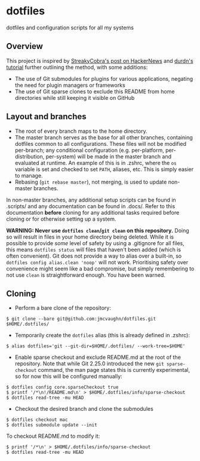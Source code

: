 # dotfiles
dotfiles and configuration scripts for all my systems

## Overview
This project is inspired by [StreakyCobra's post on HackerNews](https://news.ycombinator.com/item?id=11071754) and [durdn's tutorial](https://www.atlassian.com/git/tutorials/dotfiles) further outlining the method, with some additions:

- The use of Git submodules for plugins for various applications, negating the need for plugin managers or frameworks
- The use of Git sparse clones to exclude this README from home directories while still keeping it visible on GitHub

## Layout and branches
- The root of every branch maps to the home directory.
- The master branch serves as the base for all other branches, containing dotfiles common to all configurations. These files will not be modified per-branch; any conditional configuration (e.g. per-platform, per-distribution, per-system) will be made in the master branch and evaluated at runtime. An example of this is in .zshrc, where the `os` variable is set and checked to set `PATH`, aliases, etc. This is simply easier to manage.
- Rebasing (`git rebase master`), not merging, is used to update non-master branches.

In non-master branches, any additional setup scripts can be found in .scripts/ and any documentation can be found in .docs/. Refer to this documentation **before** cloning for any additional tasks required before cloning or for otherwise setting up a system.

**WARNING: Never use `dotfiles clean`/`git clean` on this repository.** Doing so will result in files in your home directory being deleted. While it is possible to provide *some* level of safety by using a .gitignore for all files, this means `dotfiles status` will files that haven't been added (which is often convenient). Git does not provide a way to alias over a built-in, so `dotfiles config alias.clean 'noop'` will not work. Prioritising safety over convenience might seem like a bad compromise, but simply remembering to not use `clean` is straightforward enough. You have been warned.

## Cloning
- Perform a bare clone of the repository:
```
$ git clone --bare git@github.com:jmcvaughn/dotfiles.git $HOME/.dotfiles/
```

- Temporarily create the `dotfiles` alias (this is already defined in .zshrc):
```
$ alias dotfiles='git --git-dir=$HOME/.dotfiles/ --work-tree=$HOME'
```

- Enable sparse checkout and exclude README.md at the root of the repository. Note that while Git 2.25.0 introduced the new `git sparse-checkout` command, the man page states this is currently experimental, so for now this will be configured manually:
```
$ dotfiles config core.sparseCheckout true
$ printf '/*\n!/README.md\n' > $HOME/.dotfiles/info/sparse-checkout
$ dotfiles read-tree -mu HEAD
```

- Checkout the desired branch and clone the submodules
```
$ dotfiles checkout mac
$ dotfiles submodule update --init
```

To checkout README.md to modify it:
```
$ printf '/*\n' > $HOME/.dotfiles/info/sparse-checkout
$ dotfiles read-tree -mu HEAD
```
